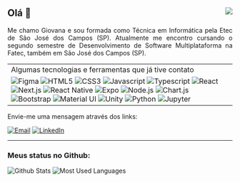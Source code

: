 <!--
**gioliveirass/gioliveirass** is a ✨ _special_ ✨ repository because its `README.md` (this file) appears on your GitHub profile.

Here are some ideas to get you started:

- 🔭 I’m currently working on ...
- 🌱 I’m currently learning ...
- 👯 I’m looking to collaborate on ...
- 🤔 I’m looking for help with ...
- 💬 Ask me about ...
- 📫 How to reach me: ...
- 😄 Pronouns: ...
- ⚡ Fun fact: ...
-->
<h2>Olá 👻 <img align="right" src="https://gpvc.arturio.dev/gioliveirass"></img></h2>

<p align="justify">Me chamo Giovana e sou formada como Técnica em Informática pela Etec de São José dos Campos (SP). Atualmente me encontro cursando o segundo semestre de Desenvolvimento de Software Multiplataforma na Fatec, também em São José dos Campos (SP).</p>


<table>
  <tr>
    <td>Algumas tecnologias e ferramentas que já tive contato</td>
  </tr>
  <tr>
    <td>
      <img src="https://img.shields.io/badge/Figma-20232A?style=for-the-badge&logo=figma&logoColor=F24E1E" alt="Figma" /> 
      <img src="https://img.shields.io/badge/HTML5-20232A?style=for-the-badge&logo=html5&logoColor=E34F26" alt="HTML5" /> 
      <img src="https://img.shields.io/badge/CSS3-20232A?style=for-the-badge&logo=css3&logoColor=1572B6" alt="CSS3" /> 
      <img src="https://img.shields.io/badge/JavaScript-20232A?style=for-the-badge&logo=javascript&logoColor=F7DF1E" alt="Javascript" /> 
      <img src="https://img.shields.io/badge/TypeScript-20232A?style=for-the-badge&logo=typescript&logoColor=007ACC" alt="Typescript" /> 
      <img src="https://img.shields.io/badge/React-20232A?style=for-the-badge&logo=react&logoColor=61DAFB" alt="React" /> 
      <img src="https://img.shields.io/badge/next.js-20232A?style=for-the-badge&logo=nextdotjs&logoColor=1572B6" alt="Next.js" /> 
      <img src="https://img.shields.io/badge/React_Native-20232A?style=for-the-badge&logo=react&logoColor=61DAFB" alt="React Native" /> 
      <img src="https://img.shields.io/badge/Expo-20232A?style=for-the-badge&logo=expo&logoColor=61DAFB" alt="Expo" /> 
      <img src="https://img.shields.io/badge/Node.js-20232A?style=for-the-badge&logo=nodedotjs&logoColor=339933" alt="Node.js"/> 
      <img src="https://img.shields.io/badge/Chart.js-20232A?style=for-the-badge&logo=chartdotjs&logoColor=FF6384" alt="Chart.js" /> 
      <img src="https://img.shields.io/badge/Bootstrap-20232A?style=for-the-badge&logo=bootstrap&logoColor=563D7C" alt="Bootstrap" /> 
      <img src="https://img.shields.io/badge/Material--UI-20232A?style=for-the-badge&logo=material-ui&logoColor=0081CB" alt="Material UI" /> 
      <img src="https://img.shields.io/badge/Unity-20232A?style=for-the-badge&logo=unity&logoColor=white" alt="Unity" /> 
      <img src="https://img.shields.io/badge/Python-20232A?style=for-the-badge&logo=python&logoColor=FFD43B" alt="Python" /> 
      <img src="https://img.shields.io/badge/Jupyter-20232A.svg?&style=for-the-badge&logo=Jupyter&logoColor=F37626" alt="Jupyter" /> 
    </td>
  </tr>
</table>

Envie-me uma mensagem através dos links:

[![Email](https://img.shields.io/badge/Gmail-D14836?style=for-the-badge&logo=gmail&logoColor=white)](mailto:giothais.os@gmail.com)
[![LinkedIn](https://img.shields.io/badge/LinkedIn-0077B5?style=for-the-badge&logo=linkedin&logoColor=white)](https://www.linkedin.com/in/gioliveirass/)

<hr>

### Meus status no Github:

![Github Stats](https://github-readme-stats.vercel.app/api?username=gioliveirass&show_icons=true&theme=gotham&hide=issues)
![Most Used Languages](https://github-readme-stats.vercel.app/api/top-langs/?username=gioliveirass&layout=compact&theme=gotham&hide=jupyter%20notebook)
